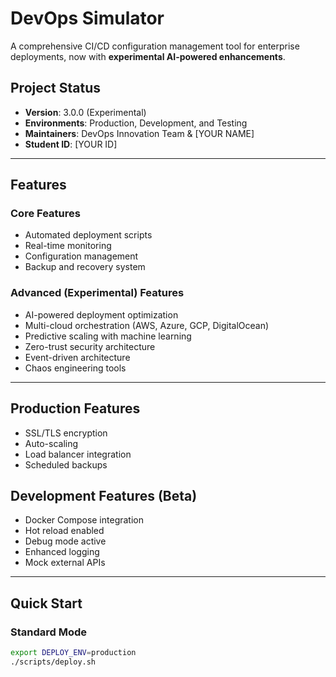 # DevOps Simulator

A comprehensive CI/CD configuration management tool for enterprise deployments, now with **experimental AI-powered enhancements**.

## Project Status
- **Version**: 3.0.0 (Experimental)
- **Environments**: Production, Development, and Testing
- **Maintainers**: DevOps Innovation Team & [YOUR NAME]
- **Student ID**: [YOUR ID]

---

## Features

### Core Features
- Automated deployment scripts  
- Real-time monitoring  
- Configuration management  
- Backup and recovery system  

### Advanced (Experimental) Features
- AI-powered deployment optimization  
- Multi-cloud orchestration (AWS, Azure, GCP, DigitalOcean)  
- Predictive scaling with machine learning  
- Zero-trust security architecture  
- Event-driven architecture  
- Chaos engineering tools  

---

## Production Features
- SSL/TLS encryption  
- Auto-scaling  
- Load balancer integration  
- Scheduled backups  

## Development Features (Beta)
- Docker Compose integration  
- Hot reload enabled  
- Debug mode active  
- Enhanced logging  
- Mock external APIs  

---

## Quick Start

### Standard Mode
```bash
export DEPLOY_ENV=production
./scripts/deploy.sh
